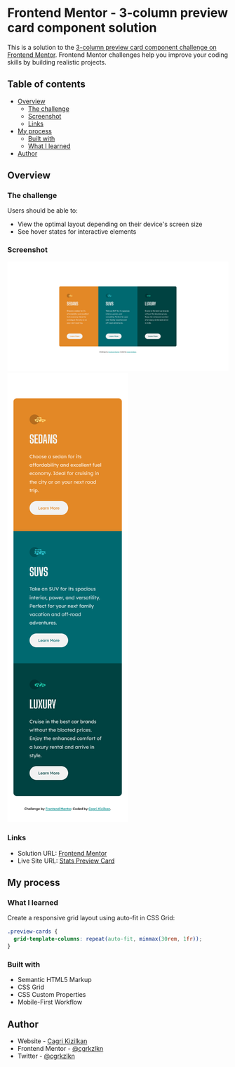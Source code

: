 # Frontend Mentor - 3-column preview card component solution

This is a solution to the [3-column preview card component challenge on Frontend Mentor](https://www.frontendmentor.io/challenges/3column-preview-card-component-pH92eAR2-). Frontend Mentor challenges help you improve your coding skills by building realistic projects.

## Table of contents

- [Overview](#overview)
  - [The challenge](#the-challenge)
  - [Screenshot](#screenshot)
  - [Links](#links)
- [My process](#my-process)
  - [Built with](#built-with)
  - [What I learned](#what-i-learned)
- [Author](#author)

## Overview

### The challenge

Users should be able to:

- View the optimal layout depending on their device's screen size
- See hover states for interactive elements

### Screenshot

![](./images/screenshot-desktop.png)
![](./images/screenshot-mobile.png)

### Links

- Solution URL: [Frontend Mentor]()
- Live Site URL: [Stats Preview Card](https://cgrkzlkn.github.io/3-column-preview-card/)

## My process

### What I learned

Create a responsive grid layout using auto-fit in CSS Grid:

```css
.preview-cards {
  grid-template-columns: repeat(auto-fit, minmax(30rem, 1fr));
}
```

### Built with

- Semantic HTML5 Markup
- CSS Grid
- CSS Custom Properties
- Mobile-First Workflow

## Author

- Website - [Cagri Kizilkan](https://cagrikizilkan.com)
- Frontend Mentor - [@cgrkzlkn](https://www.frontendmentor.io/profile/cgrkzlkn)
- Twitter - [@cgrkzlkn](https://www.twitter.com/cgrkzlkn)

